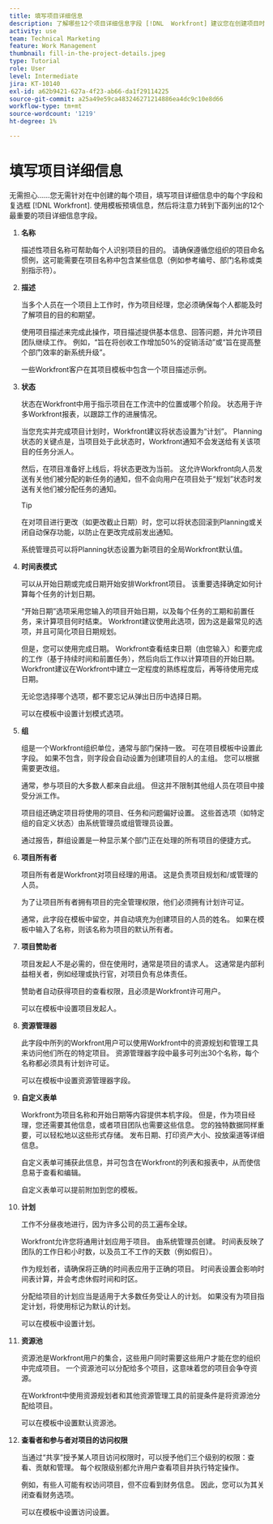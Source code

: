 ```yaml
---
title: 填写项目详细信息
description: 了解哪些12个项目详细信息字段 [!DNL  Workfront] 建议您在创建项目时填写。
activity: use
team: Technical Marketing
feature: Work Management
thumbnail: fill-in-the-project-details.jpeg
type: Tutorial
role: User
level: Intermediate
jira: KT-10140
exl-id: a62b9421-627a-4f23-ab66-da1f29114225
source-git-commit: a25a49e59ca483246271214886ea4dc9c10e8d66
workflow-type: tm+mt
source-wordcount: '1219'
ht-degree: 1%

---
```


# 填写项目详细信息

无需担心……您无需针对在中创建的每个项目，填写项目详细信息中的每个字段和复选框 [!DNL  Workfront]. 使用模板预填信息，然后将注意力转到下面列出的12个最重要的项目详细信息字段。

1. **名称**

   描述性项目名称可帮助每个人识别项目的目的。 请确保遵循您组织的项目命名惯例，这可能需要在项目名称中包含某些信息（例如参考编号、部门名称或类别指示符）。


1. **描述**

   当多个人员在一个项目上工作时，作为项目经理，您必须确保每个人都能及时了解项目的目的和期望。

   使用项目描述来完成此操作，项目描述提供基本信息、回答问题，并允许项目团队继续工作。 例如，“旨在将创收工作增加50%的促销活动”或“旨在提高整个部门效率的新系统升级”。

   一些Workfront客户在其项目模板中包含一个项目描述示例。

1. **状态**

   状态在Workfront中用于指示项目在工作流中的位置或哪个阶段。 状态用于许多Workfront报表，以跟踪工作的进展情况。

   当您充实并完成项目计划时，Workfront建议将状态设置为“计划”。 Planning状态的关键点是，当项目处于此状态时，Workfront通知不会发送给有关该项目的任务分派人。

   然后，在项目准备好上线后，将状态更改为当前。 这允许Workfront向人员发送有关他们被分配的新任务的通知，但不会向用户在项目处于“规划”状态时发送有关他们被分配任务的通知。

   >[!TIP]
   >
   >  在对项目进行更改（如更改截止日期）时，您可以将状态回滚到Planning或关闭自动保存功能，以防止在更改完成前发出通知。

   系统管理员可以将Planning状态设置为新项目的全局Workfront默认值。

1. **时间表模式**

   可以从开始日期或完成日期开始安排Workfront项目。 该重要选择确定如何计算每个任务的计划日期。

   “开始日期”选项采用您输入的项目开始日期，以及每个任务的工期和前置任务，来计算项目何时结束。 Workfront建议使用此选项，因为这是最常见的选项，并且可简化项目日期规划。

   但是，您可以使用完成日期。 Workfront查看结束日期（由您输入）和要完成的工作（基于持续时间和前置任务），然后向后工作以计算项目的开始日期。 Workfront建议在Workfront中建立一定程度的熟练程度后，再等待使用完成日期。

   无论您选择哪个选项，都不要忘记从弹出日历中选择日期。

   可以在模板中设置计划模式选项。

1. **组**

   组是一个Workfront组织单位，通常与部门保持一致。 可在项目模板中设置此字段。 如果不包含，则字段会自动设置为创建项目的人的主组。 您可以根据需要更改组。

   通常，参与项目的大多数人都来自此组。 但这并不限制其他组人员在项目中接受分派工作。

   项目组还确定项目将使用的项目、任务和问题偏好设置。 这些首选项（如特定组的自定义状态）由系统管理员或组管理员设置。

   通过报告，群组设置是一种显示某个部门正在处理的所有项目的便捷方式。

1. **项目所有者**

   项目所有者是Workfront对项目经理的用语。 这是负责项目规划和/或管理的人员。

   为了让项目所有者拥有项目的完全管理权限，他们必须拥有计划许可证。

   通常，此字段在模板中留空，并自动填充为创建项目的人员的姓名。 如果在模板中输入了名称，则该名称为项目的默认所有者。

1. **项目赞助者**

   项目发起人不是必需的，但在使用时，通常是项目的请求人。 这通常是内部利益相关者，例如经理或执行官，对项目负有总体责任。

   赞助者自动获得项目的查看权限，且必须是Workfront许可用户。

   可以在模板中设置项目发起人。

1. **资源管理器**

   此字段中所列的Workfront用户可以使用Workfront中的资源规划和管理工具来访问他们所在的特定项目。 资源管理器字段中最多可列出30个名称，每个名称都必须具有计划许可证。

   可以在模板中设置资源管理器字段。

1. **自定义表单**

   Workfront为项目名称和开始日期等内容提供本机字段。 但是，作为项目经理，您还需要其他信息，或者项目团队也需要这些信息。 您的独特数据同样重要，可以轻松地以这些形式存储。 发布日期、打印资产大小、投放渠道等详细信息。

   自定义表单可捕获此信息，并可包含在Workfront的列表和报表中，从而使信息易于查看和编辑。

   自定义表单可以提前附加到您的模板。

1. **计划**

   工作不分昼夜地进行，因为许多公司的员工遍布全球。

   Workfront允许您将通用计划应用于项目。 由系统管理员创建。 时间表反映了团队的工作日和小时数，以及员工不工作的天数（例如假日）。

   作为规划者，请确保将正确的时间表应用于正确的项目。 时间表设置会影响时间表计算，并会考虑休假时间和时区。

   分配给项目的计划应当是适用于大多数任务受让人的计划。 如果没有为项目指定计划，将使用标记为默认的计划。

   可以在模板中设置计划。

1. **资源池**

   资源池是Workfront用户的集合，这些用户同时需要这些用户才能在您的组织中完成项目。 一个资源池可以分配给多个项目，这意味着您的项目会争夺资源。

   在Workfront中使用资源规划者和其他资源管理工具的前提条件是将资源池分配给项目。

   可以在模板中设置默认资源池。

1. **查看者和参与者对项目的访问权限**

   当通过“共享”授予某人项目访问权限时，可以授予他们三个级别的权限：查看、贡献和管理。 每个权限级别都允许用户查看项目并执行特定操作。

   例如，有些人可能有权访问项目，但不应看到财务信息。 因此，您可以为其关闭查看财务选项。

   可以在模板中设置访问设置。
